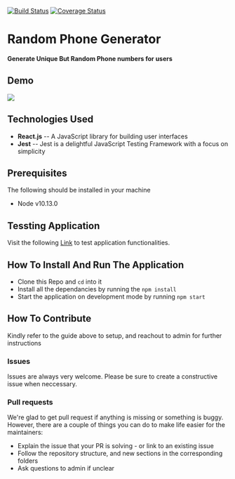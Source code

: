 [![Build Status](https://travis-ci.org/Hector101/random-phone-generator.svg?branch=master)](https://travis-ci.org/Hector101/random-phone-generator) [![Coverage Status](https://coveralls.io/repos/github/Hector101/random-phone-generator/badge.svg?branch=master)](https://coveralls.io/github/Hector101/random-phone-generator?branch=master)


# Random Phone Generator

**Generate Unique But Random Phone numbers for users**

## Demo
![](snapshot.gif)

## Technologies Used
- **React.js** -- A JavaScript library for building user interfaces
- **Jest** -- Jest is a delightful JavaScript Testing Framework with a focus on simplicity

## Prerequisites
The following should be installed in your machine
- Node v10.13.0

## Tessting Application
Visit the following [Link](https://laughing-sinoussi-4c58ca.netlify.com/) to test application functionalities.

## How To Install And Run The Application
* Clone this Repo and `cd` into it
* Install all the dependancies by running the `npm install`
* Start the application on development mode by running `npm start`


## How To Contribute
Kindly refer to the guide above to setup, and reachout to admin for further instructions

### Issues
Issues are always very welcome. Please be sure to create a constructive issue when neccessary.

### Pull requests
We're glad to get pull request if anything is missing or something is buggy. However, there are a couple of things you can do to make life easier for the maintainers:

- Explain the issue that your PR is solving - or link to an existing issue
- Follow the repository structure, and new sections in the corresponding folders
- Ask questions to admin if unclear

